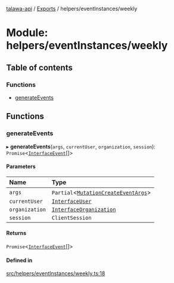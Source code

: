 [talawa-api](../README.md) / [Exports](../modules.md) / helpers/eventInstances/weekly

# Module: helpers/eventInstances/weekly

## Table of contents

### Functions

- [generateEvents](helpers_eventInstances_weekly.md#generateevents)

## Functions

### generateEvents

▸ **generateEvents**(`args`, `currentUser`, `organization`, `session`): `Promise`\<[`InterfaceEvent`](../interfaces/models_Event.InterfaceEvent.md)[]\>

#### Parameters

| Name | Type |
| :------ | :------ |
| `args` | `Partial`\<[`MutationCreateEventArgs`](types_generatedGraphQLTypes.md#mutationcreateeventargs)\> |
| `currentUser` | [`InterfaceUser`](../interfaces/models_User.InterfaceUser.md) |
| `organization` | [`InterfaceOrganization`](../interfaces/models_Organization.InterfaceOrganization.md) |
| `session` | `ClientSession` |

#### Returns

`Promise`\<[`InterfaceEvent`](../interfaces/models_Event.InterfaceEvent.md)[]\>

#### Defined in

[src/helpers/eventInstances/weekly.ts:18](https://github.com/PalisadoesFoundation/talawa-api/blob/3ef6e18/src/helpers/eventInstances/weekly.ts#L18)
